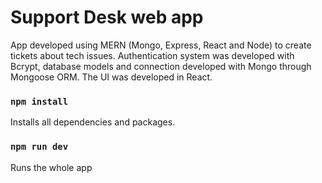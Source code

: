 # Support Desk web app

App developed using MERN (Mongo, Express, React and Node) to create tickets about tech issues. Authentication system was developed with Bcrypt, database models and connection developed with Mongo through Mongoose ORM. The UI was developed in React. 

### `npm install`

Installs all dependencies and packages.

### `npm run dev`

Runs the whole app
